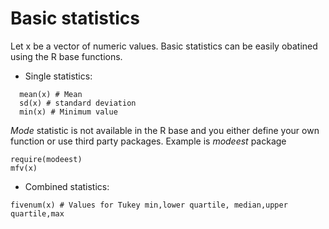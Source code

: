 # Basic statistics
Let x be a vector of numeric values. Basic statistics can be easily obatined using the R base functions. 
- Single statistics:
```
  mean(x) # Mean
  sd(x) # standard deviation
  min(x) # Minimum value
```
_Mode_ statistic is not available in the R base and you either define your own function or use third party packages. Example is _modeest_ package
```
require(modeest)
mfv(x)
```
- Combined statistics:
```
fivenum(x) # Values for Tukey min,lower quartile, median,upper quartile,max

```

